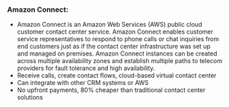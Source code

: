 ### Amazon Connect:
- Amazon Connect is an Amazon Web Services (AWS) public cloud customer contact center service. Amazon Connect enables customer service representatives to respond to phone calls or chat inquiries from end customers just as if the contact center infrastructure was set up and managed on premises. Amazon Connect instances can be created across multiple availability zones and establish multiple paths to telecom providers for fault tolerance and high availability.
- Receive calls, create contact flows, cloud-based virtual contact center
- Can integrate with other CRM systems or AWS
- No upfront payments, 80% cheaper than traditional contact center solutions
